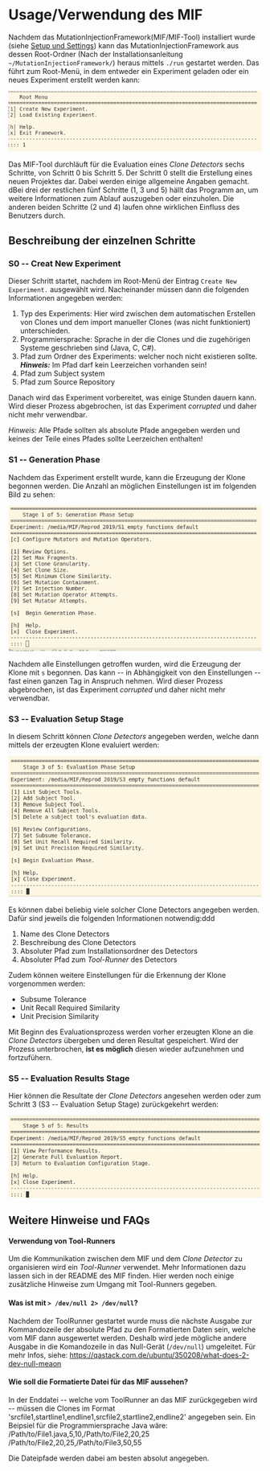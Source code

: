 # Usage/Verwendung des MIF

Nachdem das MutationInjectionFramework(MIF/MIF-Tool) installiert wurde (siehe [Setup und Settings](../docs/MIFSetupAndSettings.md)) kann das MutationInjectionFramework aus dessen Root-Ordner (Nach der Installationsanleitung `~/MutationInjectionFramework/`) heraus mittels `./run` gestartet werden.
Das führt zum Root-Menü, in dem entweder ein Experiment geladen oder ein neues Experiment erstellt werden kann:

![Root-Menü des MIF](assets/MIF_S0_Root_Menu.png)

Das MIF-Tool durchläuft für die Evaluation eines *Clone Detectors* sechs Schritte, von Schritt 0 bis Schritt 5.
Der Schritt 0 stellt die Erstellung eines neuen Projektes dar.
Dabei werden einige allgemeine Angaben gemacht.
dBei drei der restlichen fünf Schritte (1, 3 und 5) hällt das Programm an, um weitere Informationen zum Ablauf auszugeben oder einzuholen.
Die anderen beiden Schritte (2 und 4) laufen ohne wirklichen Einfluss des Benutzers durch.

## Beschreibung der einzelnen Schritte

### S0 -- Creat New Experiment

Dieser Schritt startet, nachdem im Root-Menü der Eintrag `Create New Experiment.` ausgewählt wird. Nacheinander müssen dann die folgenden Informationen angegeben werden:
1. Typ des Experiments: Hier wird zwischen dem automatischen Erstellen von Clones und dem import manueller Clones (was nicht funktioniert) unterschieden.
2. Programmiersprache: Sprache in der die Clones und die zugehörigen Systeme geschrieben sind (Java, C, C#).
3. Pfad zum Ordner des Experiments: welcher noch nicht existieren sollte. ***Hinweis:*** Im Pfad darf kein Leerzeichen vorhanden sein!
4. Pfad zum Subject system
5. Pfad zum Source Repository

Danach wird das Experiment vorbereitet, was einige Stunden dauern kann.
Wird dieser Prozess abgebrochen, ist das Experiment _corrupted_ und daher nicht mehr verwendbar.

*Hinweis:* Alle Pfade sollten als absolute Pfade angegeben werden und keines der Teile eines Pfades sollte Leerzeichen enthalten!

### S1 -- Generation Phase

Nachdem das Experiment erstellt wurde, kann die Erzeugung der Klone begonnen werden. 
Die Anzahl an möglichen Einstellungen ist im folgenden Bild zu sehen:

![Generation Phase Menu](assets/MIF_S1_Base_Menu.png)

Nachdem alle Einstellungen getroffen wurden, wird die Erzeugung der Klone mit `s` begonnen. 
Das kann -- in Abhängigkeit von den Einstellungen -- fast einen ganzen Tag in Anspruch nehmen.
Wird dieser Prozess abgebrochen, ist das Experiment _corrupted_ und daher nicht mehr verwendbar.

### S3 -- Evaluation Setup Stage

In diesem Schritt können _Clone Detectors_ angegeben werden, welche dann mittels der erzeugten Klone evaluiert werden:


![Evaluation Setup Stage Menu](assets/MIF_S3_Base_Menu.png)

Es können dabei beliebig viele solcher Clone Detectors angegeben werden.
Dafür sind jeweils die folgenden Informationen notwendig:ddd
1. Name des Clone Detectors
2. Beschreibung des Clone Detectors
3. Absoluter Pfad zum Installationsordner des Detectors
4. Absoluter Pfad zum _Tool-Runner_ des Detectors

Zudem können weitere Einstellungen für die Erkennung der Klone vorgenommen werden:
- Subsume Tolerance
- Unit Recall Required Similarity
- Unit Precision Similarity

Mit Beginn des Evaluationsprozess werden vorher erzeugten Klone an die _Clone Detectors_ übergeben und deren Resultat gespeichert. 
Wird der Prozess unterbrochen, **ist es möglich** diesen wieder aufzunehmen und fortzufühern.

### S5 -- Evaluation Results Stage

Hier können die Resultate der _Clone Detectors_ angesehen werden oder zum Schritt 3 (S3 -- Evaluation Setup Stage) zurückgekehrt werden:

![Evaluation Setup Stage Menu](assets/MIF_S5_Base_Menu.png)

## Weitere Hinweise und FAQs

#### Verwendung von Tool-Runners

Um die Kommunikation zwischen dem MIF und dem _Clone Detector_ zu organisieren wird ein _Tool-Runner_ verwendet.
Mehr Informationen dazu lassen sich in der README des MIF finden.
Hier werden noch einige zusätzliche Hinweise zum Umgang mit Tool-Runners gegeben.

#### Was ist mit `> /dev/null 2> /dev/null`?

Nachdem der ToolRunner gestartet wurde muss die nächste Ausgabe zur Kommandozeile der absolute Pfad zu den Formatierten Daten sein, welche vom MIF dann ausgewertet werden.
Deshalb wird jede mögliche andere Ausgabe in die Komandozeile in das Null-Gerät (`/dev/null`) umgeleitet.
Für mehr Infos, siehe: https://qastack.com.de/ubuntu/350208/what-does-2-dev-null-meaon

#### Wie soll die Formatierte Datei für das MIF aussehen?
In der Enddatei -- welche vom ToolRunner an das MIF zurückgegeben wird -- müssen die Clones im Format 'srcfile1,startline1,endline1,srcfile2,startline2,endline2' angegeben sein. Ein Beipsiel für die Programmiersprache Java wäre:
/Path/to/File1.java,5,10,/Path/to/File2,20,25
/Path/to/File2,20,25,/Path/to/File3,50,55

Die Dateipfade werden dabei am besten absolut angegeben.
